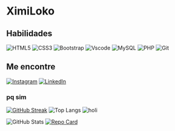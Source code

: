 # XimiLoko

## Habilidades
![HTML5](https://img.shields.io/badge/HTML5-E34F26?style=for-the-badge&logo=html5&logoColor=white)
![CSS3](https://img.shields.io/badge/CSS3-1572B6?style=for-the-badge&logo=css3&logoColor=white)
![Bootstrap](https://img.shields.io/badge/-boostrap-0D1117?style=for-the-badge&logo=bootstrap&labelColor=0D1117)
![Vscode](https://img.shields.io/badge/Vscode-007ACC?style=for-the-badge&logo=visual-studio-code&logoColor=white)
![MySQL](https://img.shields.io/badge/MySQL-00000F?style=for-the-badge&logo=mysql&logoColor=white)
![PHP](https://img.shields.io/badge/PHP-777BB4?style=for-the-badge&logo=php&logoColor=white)
![Git](https://img.shields.io/badge/GIT-E44C30?style=for-the-badge&logo=git&logoColor=white)
## Me encontre
[![Instagram](https://img.shields.io/badge/-Instagram-%23E4405F?style=for-the-badge&logo=instagram&logoColor=white)](https://www.instagram.com/SEUUSERNAME/)
[![LinkedIn](https://img.shields.io/badge/LinkedIn-0077B5?style=for-the-badge&logo=linkedin&logoColor=white)](https://www.linkedin.com/in/SEUUSERNAME/)

### pq sim
[![GitHub Streak](https://streak-stats.demolab.com?user=XimiLoko&theme=github-dark-blue&hide_border=true&locale=pt_BR&card_width=450)](https://git.io/streak-stats)
 ![Top Langs](https://github-readme-stats-git-masterrstaa-rickstaa.vercel.app/api/top-langs/?username=XimiLoko&layout=compact&bg_color=000&border_color=30A3DC&title_color=E94D5F&text_color=FFF)  ![holi][holi] 

[holi]: https://github-readme-stats.vercel.app/api?username=XimiLoko&show_icons=true&hide=contribs,prs&cache_seconds=86400&theme=holi
![GitHub Stats](https://github-readme-stats.vercel.app/api?username=XimiLoko&theme=transparent&bg_color=000&border_color=30A3DC&show_icons=true&icon_color=30A3DC&title_color=E94D5F&text_color=FFF) [![Repo Card](https://github-readme-stats.vercel.app/api/pin/?username=XimiLoko&repo=novo-projeto&bg_color=000&border_color=30A3DC&show_icons=true&icon_color=30A3DC&title_color=E94D5F&text_color=FFF)](https://github.com/XimiLoko/novo-projeto)

